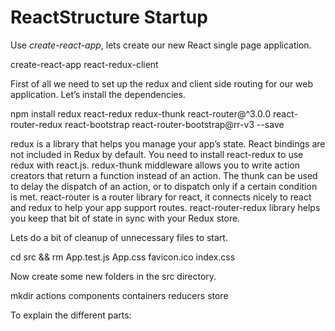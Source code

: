 # ReactStructure Startup

Use *create-react-app*, lets create our new React single page application.

create-react-app react-redux-client

First of all we need to set up the redux and client side routing for our web application. Let’s install the dependencies.

npm install redux react-redux redux-thunk react-router@^3.0.0 react-router-redux react-bootstrap react-router-bootstrap@rr-v3 --save

redux is a library that helps you manage your app’s state. React bindings are not included in Redux by default. You need to install react-redux to use redux with react.js. redux-thunk middleware allows you to write action creators that return a function instead of an action. The thunk can be used to delay the dispatch of an action, or to dispatch only if a certain condition is met. react-router is a router library for react, it connects nicely to react and redux to help your app support routes. react-router-redux library helps you keep that bit of state in sync with your Redux store.

Lets do a bit of cleanup of unnecessary files to start.

cd src && rm App.test.js App.css favicon.ico index.css

Now create some new folders in the src directory.

mkdir actions components containers reducers store

To explain the different parts:
